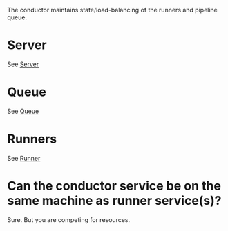 The conductor maintains state/load-balancing of the runners and pipeline queue.

# Server

See [Server](server/README.md)

# Queue

See [Queue](queue/README.md)

# Runners

See [Runner](../runner/README.md)

# Can the conductor service be on the same machine as runner service(s)?

Sure. But you are competing for resources.
